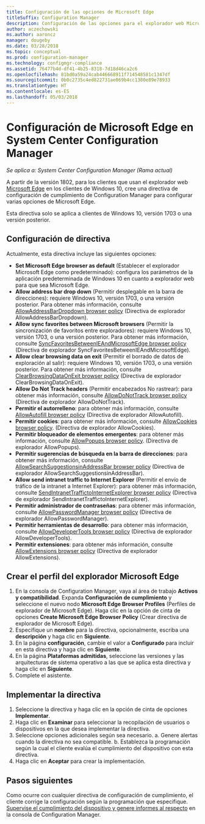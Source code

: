```yaml
---
title: Configuración de las opciones de Microsoft Edge
titleSuffix: Configuration Manager
description: Configuración de las opciones para el explorador web Microsoft Edge en los clientes de Windows 10
author: aczechowski
ms.author: aaroncz
manager: dougeby
ms.date: 03/28/2018
ms.topic: conceptual
ms.prod: configuration-manager
ms.technology: configmgr-compliance
ms.assetid: 76477b4d-df41-4b25-8318-7d18d46ca2c6
ms.openlocfilehash: 81bd0a59a24cab446668911f714548581c1347df
ms.sourcegitcommit: 0b0c2735c4ed822731ae069b4cc1380e89e78933
ms.translationtype: HT
ms.contentlocale: es-ES
ms.lasthandoff: 05/03/2018
---
```

# <a name="configure-microsoft-edge-settings-in-system-center-configuration-manager"></a>Configuración de Microsoft Edge en System Center Configuration Manager

*Se aplica a: System Center Configuration Manager (Rama actual)*

<!-- 1357310 -->
A partir de la versión 1802, para los clientes que usan el explorador web [Microsoft Edge](https://technet.microsoft.com/microsoft-edge/bb265256) en los clientes de Windows 10, cree una directiva de configuración de cumplimiento de Configuration Manager para configurar varias opciones de Microsoft Edge. 

Esta directiva solo se aplica a clientes de Windows 10, versión 1703 o una versión posterior. <!--511552-->


## <a name="policy-settings"></a>Configuración de directiva
Actualmente, esta directiva incluye las siguientes opciones:
- **Set Microsoft Edge browser as default** (Establecer el explorador Microsoft Edge como predeterminado): configura los parámetros de la aplicación predeterminada de Windows 10 en cuanto a explorador web para que sea Microsoft Edge.
- **Allow address bar drop down** (Permitir desplegable en la barra de direcciones): requiere Windows 10, versión 1703, o una versión posterior. Para obtener más información, consulte [AllowAddressBarDropdown browser policy](/windows/client-management/mdm/policy-csp-browser#browser-allowaddressbardropdown) (Directiva de explorador AllowAddressBarDropdown).
- **Allow sync favorites between Microsoft browsers** (Permitir la sincronización de favoritos entre exploradores): requiere Windows 10, versión 1703, o una versión posterior. Para obtener más información, consulte [SyncFavoritesBetweenIEAndMicrosoftEdge browser policy](/windows/client-management/mdm/policy-csp-browser#browser-syncfavoritesbetweenieandmicrosoftedge) (Directiva de explorador SyncFavoritesBetweenIEAndMicrosoftEdge).
- **Allow clear browsing data on exit** (Permitir el borrado de datos de exploración al salir): requiere Windows 10, versión 1703, o una versión posterior. Para obtener más información, consulte [ClearBrowsingDataOnExit browser policy](/windows/client-management/mdm/policy-csp-browser#browser-clearbrowsingdataonexit) (Directiva de explorador ClearBrowsingDataOnExit).
- **Allow Do Not Track headers** (Permitir encabezados No rastrear): para obtener más información, consulte [AllowDoNotTrack browser policy](/windows/client-management/mdm/policy-csp-browser#browser-allowdonottrack) (Directiva de explorador AllowDoNotTrack).
- **Permitir el autorrelleno**: para obtener más información, consulte [AllowAutofill browser policy](/windows/client-management/mdm/policy-csp-browser#browser-allowautofill) (Directiva de explorador AllowAutofill).
- **Permitir cookies**: para obtener más información, consulte [AllowCookies browser policy](/windows/client-management/mdm/policy-csp-browser#browser-allowcookies). (Directiva de explorador AllowCookies).
- **Permitir bloqueador de elementos emergentes**: para obtener más información, consulte [AllowPopups browser policy](/windows/client-management/mdm/policy-csp-browser#browser-allowpopups). (Directiva de explorador AllowPopups).
- **Permitir sugerencias de búsqueda en la barra de direcciones**: para obtener más información, consulte [AllowSearchSuggestionsinAddressBar browser policy](/windows/client-management/mdm/policy-csp-browser#browser-allowsearchsuggestionsinaddressbar) (Directiva de explorador AllowSearchSuggestionsinAddressBar).
- **Allow send intranet traffic to Internet Explorer** (Permitir el envío de tráfico de la intranet a Internet Explorer): para obtener más información, consulte [SendIntranetTraffictoInternetExplorer browser policy](/windows/client-management/mdm/policy-csp-browser#browser-sendintranettraffictointernetexplorer) (Directiva de explorador SendIntranetTraffictoInternetExplorer).
- **Permitir administrador de contraseñas**: para obtener más información, consulte [AllowPasswordManager browser policy](/windows/client-management/mdm/policy-csp-browser#browser-allowpasswordmanager) (Directiva de explorador AllowPasswordManager).
- **Permitir herramientas de desarrollo**: para obtener más información, consulte [AllowDeveloperTools browser policy](/windows/client-management/mdm/policy-csp-browser#browser-allowdevelopertools) (Directiva de explorador AllowDeveloperTools).
- **Permitir extensiones**: para obtener más información, consulte [AllowExtensions browser policy](/windows/client-management/mdm/policy-csp-browser#browser-allowextensions) (Directiva de explorador AllowExtensions).



## <a name="create-the-microsoft-edge-browser-profile"></a>Crear el perfil del explorador Microsoft Edge

1. En la consola de Configuration Manager, vaya al área de trabajo **Activos y compatibilidad**. Expanda **Configuración de cumplimiento** y seleccione el nuevo nodo **Microsoft Edge Browser Profiles** (Perfiles de explorador de Microsoft Edge). Haga clic en la opción de cinta de opciones **Create Microsoft Edge Browser Policy** (Crear directiva de explorador de Microsoft Edge).
2. Especifique un **nombre** para la directiva, opcionalmente, escriba una **descripción** y haga clic en **Siguiente**.
3. En la página **configuración**, cambie el valor a **Configurado** para incluir en esta directiva y haga clic en **Siguiente**.
4. En la página **Plataformas admitidas**, seleccione las versiones y las arquitecturas de sistema operativo a las que se aplica esta directiva y haga clic en **Siguiente**. 
5. Complete el asistente.



## <a name="deploy-the-policy"></a>Implementar la directiva

1. Seleccione la directiva y haga clic en la opción de cinta de opciones **Implementar**.
2. Haga clic en **Examinar** para seleccionar la recopilación de usuarios o dispositivos en la que desea implementar la directiva. 
3. Seleccione opciones adicionales según sea necesario. 
    a. Genere alertas cuando la directiva no sea compatible. 
    b. Establezca la programación según la cual el cliente evalúa el cumplimiento del dispositivo con esta directiva.
4. Haga clic en **Aceptar** para crear la implementación.



## <a name="next-steps"></a>Pasos siguientes

Como ocurre con cualquier directiva de configuración de cumplimiento, el cliente corrige la configuración según la programación que especifique. [Supervise el cumplimiento del dispositivo y genere informes al respecto](/sccm/compliance/deploy-use/monitor-compliance-settings) en la consola de Configuration Manager.
